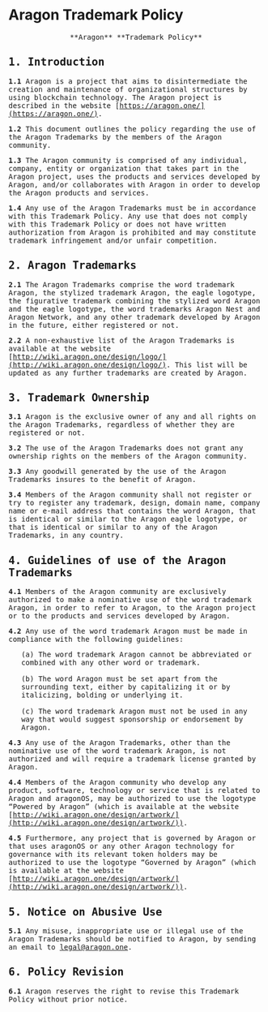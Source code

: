 # Aragon Trademark Policy

<style>
@import url('https://fonts.googleapis.com/css?family=Cutive+Mono');
</style>
<center style="font-family: 'Cutive Mono', monospace;">
**Aragon**  
**Trademark Policy**
</center>
<font style="font-family: 'Cutive Mono', monospace;">

## 1. Introduction

**1.1** Aragon is a project that aims to disintermediate the creation and maintenance of organizational structures by using blockchain technology. The Aragon project is described in the website [https://aragon.one/](https://aragon.one/).

**1.2** This document outlines the policy regarding the use of the Aragon Trademarks by the members of the Aragon community.

**1.3** The Aragon community is comprised of any individual, company, entity or organization that takes part in the Aragon project, uses the products and services developed by Aragon, and/or collaborates with Aragon in order to develop the Aragon products and services.

**1.4** Any use of the Aragon Trademarks must be in accordance with this Trademark Policy. Any use that does not comply with this Trademark Policy or does not have written authorization from Aragon is prohibited and may constitute trademark infringement and/or unfair competition.

## 2. Aragon Trademarks

**2.1** The Aragon Trademarks comprise the word trademark Aragon, the stylized trademark Aragon, the eagle logotype, the figurative trademark combining the stylized word Aragon and the eagle logotype, the word trademarks Aragon Nest and Aragon Network, and any other trademark developed by Aragon in the future, either registered or not.

**2.2** A non-exhaustive list of the Aragon Trademarks is available at the website [http://wiki.aragon.one/design/logo/](http://wiki.aragon.one/design/logo/). This list will be updated as any further trademarks are created by Aragon.

## 3. Trademark Ownership

**3.1** Aragon is the exclusive owner of any and all rights on the Aragon Trademarks, regardless of whether they are registered or not.

**3.2** The use of the Aragon Trademarks does not grant any ownership rights on the members of the Aragon community.

**3.3** Any goodwill generated by the use of the Aragon Trademarks insures to the benefit of Aragon.

**3.4** Members of the Aragon community shall not register or try to register any trademark, design, domain name, company name or e-mail address that contains the word Aragon, that is identical or similar to the Aragon eagle logotype, or that is identical or similar to any of the Aragon Trademarks, in any country.

## 4. Guidelines of use of the Aragon Trademarks

**4.1** Members of the Aragon community are exclusively authorized to make a nominative use of the word trademark Aragon, in order to refer to Aragon, to the Aragon project or to the products and services developed by Aragon.

**4.2** Any use of the word trademark Aragon must be made in compliance with the following guidelines:

<p style="margin-left: 5%">(a) The word trademark Aragon cannot be abbreviated or combined with any other word or trademark.<br>
    <br>
    (b) The word Aragon must be set apart from the surrounding text, either by capitalizing it or by italicizing, bolding or underlying it.<br>
    <br>
    (c) The word trademark Aragon must not be used in any way that would suggest sponsorship or endorsement by Aragon.</p>

**4.3** Any use of the Aragon Trademarks, other than the nominative use of the word trademark Aragon, is not authorized and will require a trademark license granted by Aragon.

**4.4** Members of the Aragon community who develop any product, software, technology or service that is related to Aragon and aragonOS, may be authorized to use the logotype “Powered by Aragon” (which is available at the website [http://wiki.aragon.one/design/artwork/](http://wiki.aragon.one/design/artwork/)).

**4.5** Furthermore, any project that is governed by Aragon or that uses aragonOS or any other Aragon technology for governance with its relevant token holders may be authorized to use the logotype “Governed by Aragon” (which is available at the website [http://wiki.aragon.one/design/artwork/](http://wiki.aragon.one/design/artwork/)).

## 5. Notice on Abusive Use

**5.1** Any misuse, inappropriate use or illegal use of the Aragon Trademarks should be notified to Aragon, by sending an email to legal@aragon.one.

## 6. Policy Revision

**6.1** Aragon reserves the right to revise this Trademark Policy without prior notice.

</font>
